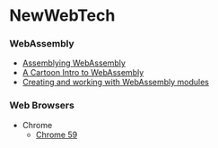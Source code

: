 # NewWebTech

### WebAssembly

* [Assemblying WebAssembly](https://webkit.org/blog/7691/webassembly/)
* [A Cartoon Intro to WebAssembly](https://hacks.mozilla.org/2017/02/a-cartoon-intro-to-webassembly/)
* [Creating and working with WebAssembly modules](https://hacks.mozilla.org/2017/02/creating-and-working-with-webassembly-modules/)

### Web Browsers

* Chrome
  * [Chrome 59](https://developers.google.com/web/updates/2017/04/devtools-release-notes)
